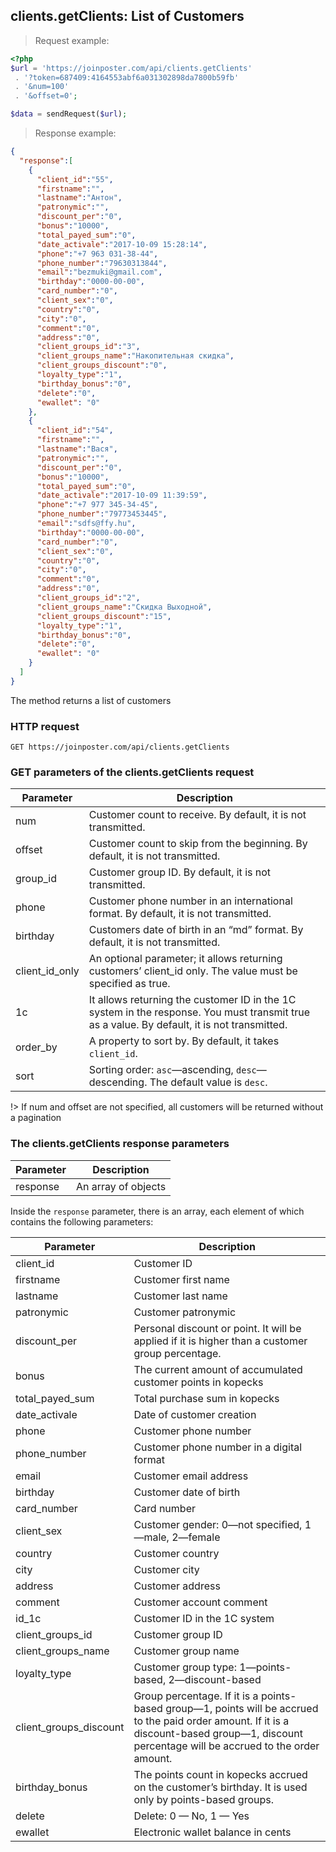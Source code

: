## clients.getClients: List of Customers

> Request example:

```php
<?php
$url = 'https://joinposter.com/api/clients.getClients'
 . '?token=687409:4164553abf6a031302898da7800b59fb'
 . '&num=100'
 . '&offset=0';

$data = sendRequest($url);
```

> Response example:

```json
{  
  "response":[  
    {  
      "client_id":"55",
      "firstname":"",
      "lastname":"Антон",
      "patronymic":"",
      "discount_per":"0",
      "bonus":"10000",
      "total_payed_sum":"0",
      "date_activale":"2017-10-09 15:28:14",
      "phone":"+7 963 031-38-44",
      "phone_number":"79630313844",
      "email":"bezmuki@gmail.com",
      "birthday":"0000-00-00",
      "card_number":"0",
      "client_sex":"0",
      "country":"0",
      "city":"0",
      "comment":"0",
      "address":"0",
      "client_groups_id":"3",
      "client_groups_name":"Накопительная скидка",
      "client_groups_discount":"0",
      "loyalty_type":"1",
      "birthday_bonus":"0",
      "delete":"0",
      "ewallet": "0"
    },
    {  
      "client_id":"54",
      "firstname":"",
      "lastname":"Вася",
      "patronymic":"",
      "discount_per":"0",
      "bonus":"10000",
      "total_payed_sum":"0",
      "date_activale":"2017-10-09 11:39:59",
      "phone":"+7 977 345-34-45",
      "phone_number":"79773453445",
      "email":"sdfs@ffy.hu",
      "birthday":"0000-00-00",
      "card_number":"0",
      "client_sex":"0",
      "country":"0",
      "city":"0",
      "comment":"0",
      "address":"0",
      "client_groups_id":"2",
      "client_groups_name":"Скидка Выходной",
      "client_groups_discount":"15",
      "loyalty_type":"1",
      "birthday_bonus":"0",
      "delete":"0",
      "ewallet": "0"
    }
  ]
}
```

The method returns a list of customers

### HTTP request

`GET https://joinposter.com/api/clients.getClients`

### GET parameters of the clients.getClients request

Parameter | Description
--------- | -----------
num | Customer count to receive. By default, it is not transmitted.
offset | Customer count to skip from the beginning. By default, it is not transmitted.
group_id | Customer group ID. By default, it is not transmitted.
phone | Customer phone number in an international format. By default, it is not transmitted.
birthday | Customers date of birth in an “md” format. By default, it is not transmitted.
client_id_only | An optional parameter; it allows returning customers’ client_id only. The value must be specified as true.
1c | It allows returning the customer ID in the 1C system in the response. You must transmit true as a value. By default, it is not transmitted.
order_by | A property to sort by. By default, it takes `client_id`.
sort | Sorting order: `asc`—ascending, `desc`—descending. The default value is `desc`.

!> If num and offset are not specified, all customers will be returned without a pagination
### The clients.getClients response parameters

Parameter | Description
--------- | -----------
response | An array of objects

Inside the `response` parameter, there is an array, each element of which contains the following parameters:

Parameter | Description
--------- | -----------
client_id | Customer ID
firstname | Customer first name
lastname | Customer last name
patronymic | Customer patronymic
discount_per | Personal discount or point. It will be applied if it is higher than a customer group percentage.
bonus | The current amount of accumulated customer points in kopecks
total_payed_sum | Total purchase sum in kopecks
date_activale | Date of customer creation
phone | Customer phone number
phone_number | Customer phone number in a digital format
email | Customer email address
birthday | Customer date of birth
card_number | Card number
client_sex | Customer gender: 0—not specified, 1—male, 2—female
country | Customer country
city | Customer city
address | Customer address
comment | Customer account comment
id_1c | Customer ID in the 1C system
client_groups_id | Customer group ID
client_groups_name | Customer group name
loyalty_type | Customer group type: 1—points-based, 2—discount-based
client_groups_discount | Group percentage. If it is a points-based group—1, points will be accrued to the paid order amount. If it is a discount-based group—1, discount percentage will be accrued to the order amount.
birthday_bonus | The points count in kopecks accrued on the customer’s birthday. It is used only by points-based groups.
delete | Delete: 0 — No, 1 — Yes
ewallet | Electronic wallet balance in cents
